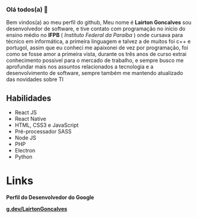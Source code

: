 ### **Olá todos(a)** 👋

Bem vindos(a) ao meu perfil do github, Meu nome é **Lairton Goncalves** sou desenvolvedor de software, e tive contato com programação no inicio do ensino médio no **IFPB** ( _Instituto Federal da Paraíba_ ) onde cursava para técnico em informática, a primeira linguagem e talvez a de muitos foi c++ e portugol, assim que eu conheci me apaixonei de vez por programação, foi como se fosse amor a primeira vista, durante os três anos de curso extrai conhecimento possivel para o mercado de trabalho, e sempre busco me aprofundar mais nos assuntos relacionados a tecnologia e a desenvolvimento de software, sempre também me mantendo atualizado das novidades sobre TI

## **Habilidades**
- React JS
- React Native
- HTML, CSS3 e JavaScript
- Pré-processador SASS
- Node JS
- PHP
- Electron
- Python

# **Links**
**Perfil do Desenvolvedor do Google**

**[g.dev/LairtonGoncalves](https://g.dev/LairtonGoncalves)**
